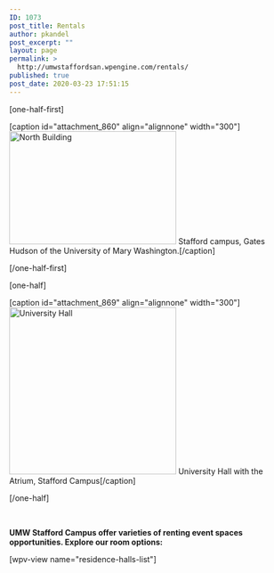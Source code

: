 ```yaml
---
ID: 1073
post_title: Rentals
author: pkandel
post_excerpt: ""
layout: page
permalink: >
  http://umwstaffordsan.wpengine.com/rentals/
published: true
post_date: 2020-03-23 17:51:15
---
```

[one-half-first]

[caption id="attachment_860" align="alignnone" width="300"]<img class="size-medium wp-image-860" src="http://umwstaffordsan.wpengine.com/wp-content/uploads/2015/08/stafford52-300x203.jpg" alt="North Building" width="300" height="203" /> Stafford campus, Gates Hudson of the University of Mary Washington.[/caption]

[/one-half-first]

[one-half]

[caption id="attachment_869" align="alignnone" width="300"]<img class="wp-image-869 size-medium" src="http://umwstaffordsan.wpengine.com/wp-content/uploads/2015/08/NS-UMW-Stafford-2-XL-300x191.jpg" alt="University Hall" width="300" /> University Hall with the Atrium, Stafford Campus[/caption]

[/one-half]

&nbsp;

<strong>UMW Stafford Campus offer varieties of renting event spaces opportunities. Explore our room options:</strong>

[wpv-view name="residence-halls-list"]